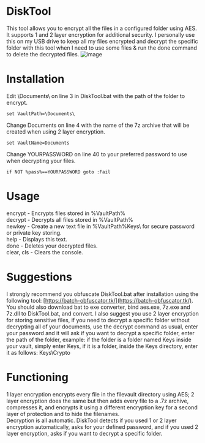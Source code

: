 # DiskTool
This tool allows you to encrypt all the files in a configured folder using AES. It supports 1 and 2 layer encryption for additional security. I personally use this on my USB drive to keep all my files encrypted and decrypt the specific folder with this tool when I need to use some files & run the done command to delete the decrypted files.
![image](https://user-images.githubusercontent.com/37955902/226117989-a8f9ca50-4f14-4cc6-bdf2-d06b912f47a0.png)


# Installation
Edit \Documents\ on line 3 in DiskTool.bat with the path of the folder to encrypt.  
```batch
set VaultPath=\Documents\
```

Change Documents on line 4 with the name of the 7z archive that will be created when using 2 layer encryption.  
```batch
set VaultName=Documents
```

Change YOURPASSWORD on line 40 to your preferred password to use when decrypting your files.  
```batch
if NOT %pass%==YOURPASSWORD goto :Fail
```

# Usage
encrypt - Encrypts files stored in %VaultPath%  
decrypt - Decrypts all files stored in %VaultPath%  
newkey - Create a new text file in %VaultPath%Keys\ for secure password or private key storing.  
help - Displays this text.  
done - Deletes your decrypted files.  
clear, cls - Clears the console.  

# Suggestions
I strongly recommend you obfuscate DiskTool.bat after installation using the following tool: [https://batch-obfuscator.tk/](https://batch-obfuscator.tk/). You should also download bat to exe converter, bind aes.exe, 7z.exe and 7z.dll to DiskTool.bat, and convert. I also suggest you use 2 layer encryption for storing sensitive files, if you need to decrypt a specific folder without decrypting all of your documents, use the decrypt command as usual, enter your password and it will ask if you want to decrypt a specific folder, enter the path of the folder, example: if the folder is a folder named Keys inside your vault, simply enter Keys, if it is a folder, inside the Keys directory, enter it as follows: Keys\Crypto  

# Functioning
1 layer encryption encrypts every file in the filevault directory using AES; 2 layer encryption does the same but then adds every file to a .7z archive, compresses it, and encrypts it using a different encryption key for a second layer of protection and to hide the filenames.  
Decryption is all automatic. DiskTool detects if you used 1 or 2 layer encryption automatically, asks for your defined password, and if you used 2 layer encryption, asks if you want to decrypt a specific folder.
